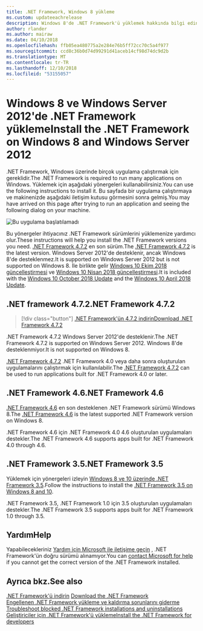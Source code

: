 ```yaml
---
title: .NET Framework, Windows 8 yükleme
ms.custom: updateeachrelease
description: Windows 8'de .NET Framework'ü yüklemek hakkında bilgi edinin
author: rlander
ms.author: mairaw
ms.date: 04/10/2018
ms.openlocfilehash: ffb05ea480775a2e284e76b5ff72cc70c5a4f977
ms.sourcegitcommit: ccd8c36b0d74d99291d41aceb14cf98d74dc9d2b
ms.translationtype: MT
ms.contentlocale: tr-TR
ms.lasthandoff: 12/10/2018
ms.locfileid: "53155057"
---
```

# <a name="install-the-net-framework-on-windows-8-and-windows-server-2012"></a><span data-ttu-id="f8e14-103">Windows 8 ve Windows Server 2012'de .NET Framework yükleme</span><span class="sxs-lookup"><span data-stu-id="f8e14-103">Install the .NET Framework on Windows 8 and Windows Server 2012</span></span>

<span data-ttu-id="f8e14-104">.NET Framework, Windows üzerinde birçok uygulama çalıştırmak için gereklidir.</span><span class="sxs-lookup"><span data-stu-id="f8e14-104">The .NET Framework is required to run many applications on Windows.</span></span> <span data-ttu-id="f8e14-105">Yüklemek için aşağıdaki yönergeleri kullanabilirsiniz.</span><span class="sxs-lookup"><span data-stu-id="f8e14-105">You can use the following instructions to install it.</span></span> <span data-ttu-id="f8e14-106">Bu sayfada bir uygulama çalıştırmaya ve makinenizde aşağıdaki iletişim kutusu görmesini sonra gelmiş.</span><span class="sxs-lookup"><span data-stu-id="f8e14-106">You may have arrived on this page after trying to run an application and seeing the following dialog on your machine.</span></span>

![Bu uygulama başlatılamadı](./media/this-application-could-not-be-started.png)

<span data-ttu-id="f8e14-108">Bu yönergeler ihtiyacınız .NET Framework sürümlerini yüklemenize yardımcı olur.</span><span class="sxs-lookup"><span data-stu-id="f8e14-108">These instructions will help you install the .NET Framework versions you need.</span></span> <span data-ttu-id="f8e14-109">[.NET Framework 4.7.2](https://go.microsoft.com/fwlink/?LinkID=863255) en son sürüm.</span><span class="sxs-lookup"><span data-stu-id="f8e14-109">The [.NET Framework 4.7.2](https://go.microsoft.com/fwlink/?LinkID=863255) is the latest version.</span></span> <span data-ttu-id="f8e14-110">Windows Server 2012'de desteklenir, ancak Windows 8'de desteklenmez.</span><span class="sxs-lookup"><span data-stu-id="f8e14-110">It is supported on Windows Server 2012 but is not supported on Windows 8.</span></span> <span data-ttu-id="f8e14-111">İle birlikte gelir [Windows 10 Ekim 2018 güncelleştirmesi](https://support.microsoft.com/en-us/help/4028685/windows-10-get-the-update) ve [Windows 10 Nisan 2018 güncelleştirmesi](https://www.microsoft.com/software-download/windows10).</span><span class="sxs-lookup"><span data-stu-id="f8e14-111">It is included with the [Windows 10 October 2018 Update](https://support.microsoft.com/en-us/help/4028685/windows-10-get-the-update) and the [Windows 10 April 2018 Update](https://www.microsoft.com/software-download/windows10).</span></span>

## <a name="net-framework-472"></a><span data-ttu-id="f8e14-112">.NET framework 4.7.2</span><span class="sxs-lookup"><span data-stu-id="f8e14-112">.NET Framework 4.7.2</span></span>

> [!div class="button"]
> [<span data-ttu-id="f8e14-113">.NET Framework'ün 4.7.2 indirin</span><span class="sxs-lookup"><span data-stu-id="f8e14-113">Download .NET Framework 4.7.2</span></span>](https://www.microsoft.com/net/download/thank-you/net472?utm_source=ms-docs&utm_medium=referral)

<span data-ttu-id="f8e14-114">.NET Framework 4.7.2 Windows Server 2012'de desteklenir.</span><span class="sxs-lookup"><span data-stu-id="f8e14-114">The .NET Framework 4.7.2 is supported on Windows Server 2012.</span></span> <span data-ttu-id="f8e14-115">Windows 8'de desteklenmiyor.</span><span class="sxs-lookup"><span data-stu-id="f8e14-115">It is not supported on Windows 8.</span></span>

<span data-ttu-id="f8e14-116">[.NET Framework 4.7.2](https://go.microsoft.com/fwlink/?LinkID=863255) .NET Framework 4.0 veya daha sonra oluşturulan uygulamalarını çalıştırmak için kullanılabilir.</span><span class="sxs-lookup"><span data-stu-id="f8e14-116">The [.NET Framework 4.7.2](https://go.microsoft.com/fwlink/?LinkID=863255) can be used to run applications built for .NET Framework 4.0 or later.</span></span>

## <a name="net-framework-46"></a><span data-ttu-id="f8e14-117">.NET Framework 4.6</span><span class="sxs-lookup"><span data-stu-id="f8e14-117">.NET Framework 4.6</span></span>

<span data-ttu-id="f8e14-118">[.NET Framework 4.6](https://www.microsoft.com/en-us/download/details.aspx?id=48130) en son desteklenen .NET Framework sürümü Windows 8.</span><span class="sxs-lookup"><span data-stu-id="f8e14-118">The [.NET Framework 4.6](https://www.microsoft.com/en-us/download/details.aspx?id=48130) is the latest supported .NET Framework version on Windows 8.</span></span>

<span data-ttu-id="f8e14-119">.NET Framework 4.6 için .NET Framework 4.0 4.6 oluşturulan uygulamaları destekler.</span><span class="sxs-lookup"><span data-stu-id="f8e14-119">The .NET Framework 4.6 supports apps built for .NET Framework 4.0 through 4.6.</span></span>

## <a name="net-framework-35"></a><span data-ttu-id="f8e14-120">.NET Framework 3.5</span><span class="sxs-lookup"><span data-stu-id="f8e14-120">.NET Framework 3.5</span></span>

<span data-ttu-id="f8e14-121">Yüklemek için yönergeleri izleyin [Windows 8 ve 10 üzerinde .NET Framework 3.5](dotnet-35-windows-10.md).</span><span class="sxs-lookup"><span data-stu-id="f8e14-121">Follow the instructions to install the [.NET Framework 3.5 on Windows 8 and 10](dotnet-35-windows-10.md).</span></span>

<span data-ttu-id="f8e14-122">.NET Framework 3.5, .NET Framework 1.0 için 3.5 oluşturulan uygulamaları destekler.</span><span class="sxs-lookup"><span data-stu-id="f8e14-122">The .NET Framework 3.5 supports apps built for .NET Framework 1.0 through 3.5.</span></span>

## <a name="help"></a><span data-ttu-id="f8e14-123">Yardım</span><span class="sxs-lookup"><span data-stu-id="f8e14-123">Help</span></span>

<span data-ttu-id="f8e14-124">Yapabilecekleriniz [Yardım için Microsoft ile iletişime geçin](mailto:dotnet-install-help@service.microsoft.com?subject=Install-Help) , .NET Framework'ün doğru sürümü alınamıyor.</span><span class="sxs-lookup"><span data-stu-id="f8e14-124">You can [contact Microsoft for help](mailto:dotnet-install-help@service.microsoft.com?subject=Install-Help) if you cannot get the correct version of the .NET Framework installed.</span></span>

## <a name="see-also"></a><span data-ttu-id="f8e14-125">Ayrıca bkz.</span><span class="sxs-lookup"><span data-stu-id="f8e14-125">See also</span></span>

<span data-ttu-id="f8e14-126">[.NET Framework'ü indirin](https://www.microsoft.com/net/download/framework?utm_source=ms-docs&utm_medium=referral) </span><span class="sxs-lookup"><span data-stu-id="f8e14-126">[Download the .NET Framework](https://www.microsoft.com/net/download/framework?utm_source=ms-docs&utm_medium=referral) </span></span>  
<span data-ttu-id="f8e14-127">[Engellenen .NET Framework yükleme ve kaldırma sorunlarını giderme](troubleshoot-blocked-installations-and-uninstallations.md) </span><span class="sxs-lookup"><span data-stu-id="f8e14-127">[Troubleshoot blocked .NET Framework installations and uninstallations](troubleshoot-blocked-installations-and-uninstallations.md) </span></span>  
[<span data-ttu-id="f8e14-128">Geliştiriciler için .NET Framework'ü yükleme</span><span class="sxs-lookup"><span data-stu-id="f8e14-128">Install the .NET Framework for developers</span></span>](guide-for-developers.md)
